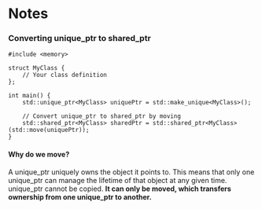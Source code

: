 # Notes
### Converting unique_ptr to shared_ptr
```
#include <memory>

struct MyClass {
    // Your class definition
};

int main() {
    std::unique_ptr<MyClass> uniquePtr = std::make_unique<MyClass>();
    
    // Convert unique_ptr to shared_ptr by moving
    std::shared_ptr<MyClass> sharedPtr = std::shared_ptr<MyClass>(std::move(uniquePtr));  
}
```

#### Why do we move?
A unique_ptr uniquely owns the object it points to. This means that only one unique_ptr can manage the lifetime of that object at any given time. unique_ptr cannot be copied. __It can only be moved, which transfers ownership from one unique_ptr to another.__
